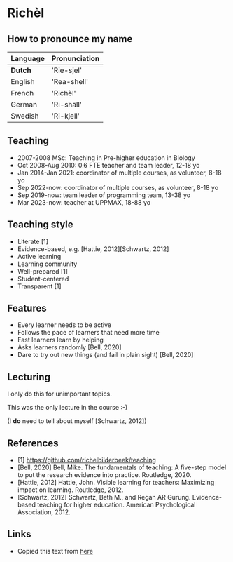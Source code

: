 # Richèl

## How to pronounce my name

| Language  | Pronunciation |
|-----------|----------------|
| **Dutch** | 'Rie-sjel'     |
| English   | 'Rea-shell'    |
| French    | 'Richèl'       |
| German    | 'Ri-shäll'     |
| Swedish   | 'Ri-kjell'     |

## Teaching

-   2007-2008 MSc: Teaching in Pre-higher education in Biology
-   Oct 2008-Aug 2010: 0.6 FTE teacher and team leader, 12-18 yo
-   Jan 2014-Jan 2021: coordinator of multiple courses, as volunteer, 8-18 yo
-   Sep 2022-now: coordinator of multiple courses, as volunteer, 8-18 yo
-   Sep 2019-now: team leader of programming team, 13-38 yo
-   Mar 2023-now: teacher at UPPMAX, 18-88 yo

## Teaching style

-   Literate [1]
-   Evidence-based, e.g. [Hattie, 2012][Schwartz, 2012]
-   Active learning
-   Learning community
-   Well-prepared [1]
-   Student-centered
-   Transparent [1]

## Features

-   Every learner needs to be active
-   Follows the pace of learners that need more time
-   Fast learners learn by helping
-   Asks learners randomly [Bell, 2020]
-   Dare to try out new things (and fail in plain sight) [Bell, 2020]

## Lecturing

I only do this for unimportant topics.

This was the only lecture in the course :-)

(I **do** need to tell about myself [Schwartz, 2012])

## References

 * [1] <https://github.com/richelbilderbeek/teaching>
 * [Bell, 2020] Bell, Mike. The fundamentals of teaching: A five-step model to put the research evidence into practice. Routledge, 2020.
 * [Hattie, 2012] Hattie, John. Visible learning for teachers: Maximizing impact on learning. Routledge, 2012.
 * [Schwartz, 2012] Schwartz, Beth M., and Regan AR Gurung. Evidence-based teaching for higher education. American Psychological Association, 2012.

## Links

- Copied this text from [here](https://github.com/richelbilderbeek/teaching/tree/master/who_is_richel)
